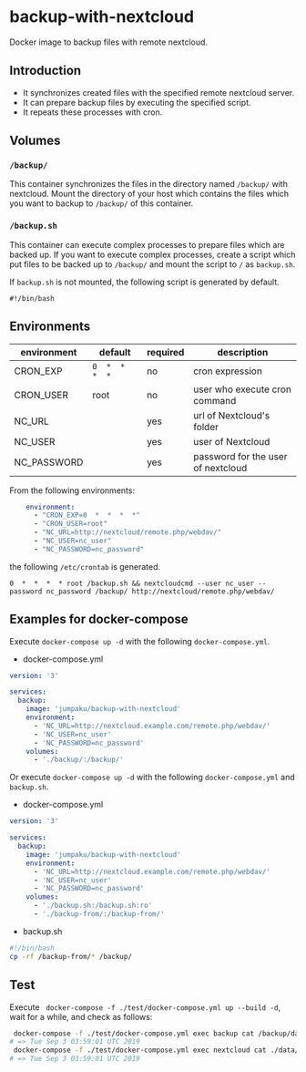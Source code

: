 # backup-with-nextcloud

Docker image to backup files with remote nextcloud.

## Introduction

* It synchronizes created files with the specified remote nextcloud server.
* It can prepare backup files by executing the specified script.
* It repeats these processes with cron.

## Volumes

### `/backup/`

This container synchronizes the files in the directory named `/backup/` with nextcloud.
Mount the directory of your host which contains the files which you want to backup to `/backup/` of this container.

### `/backup.sh`

This container can execute complex processes to prepare files which are backed up.
If you want to execute complex processes, create a script which put files to be backed up to `/backup/` and mount the script to `/` as `backup.sh`.

If `backup.sh` is not mounted, the following script is generated by default.

```
#!/bin/bash
```


## Environments

| environment | default         | required | description |
|-------------|-----------------|----------|-------------|
| CRON_EXP    | `0  *  *  *  *` | no       | cron expression |
| CRON_USER   | root            | no       | user who execute cron command |
| NC_URL      |                 | yes      | url of Nextcloud's folder |
| NC_USER     |                 | yes      | user of Nextcloud |
| NC_PASSWORD |                 | yes      | password for the user of nextcloud |

From the following environments:

```yml
    environment: 
      - "CRON_EXP=0  *  *  *  *"
      - "CRON_USER=root"
      - "NC_URL=http://nextcloud/remote.php/webdav/"
      - "NC_USER=nc_user"
      - "NC_PASSWORD=nc_password"
```

the following `/etc/crontab` is generated.

```
0  *  *  *  * root /backup.sh && nextcloudcmd --user nc_user --password nc_password /backup/ http://nextcloud/remote.php/webdav/
```


## Examples for docker-compose

Execute `docker-compose up -d` with the following `docker-compose.yml`.

* docker-compose.yml

```yml
version: '3'

services: 
  backup:
    image: 'jumpaku/backup-with-nextcloud'
    environment: 
      - 'NC_URL=http://nextcloud.example.com/remote.php/webdav/'
      - 'NC_USER=nc_user'
      - 'NC_PASSWORD=nc_password'
    volumes: 
      - './backup/:/backup/'
```

Or execute `docker-compose up -d` with the following `docker-compose.yml` and `backup.sh`.

* docker-compose.yml

```yml
version: '3'

services: 
  backup:
    image: 'jumpaku/backup-with-nextcloud'
    environment: 
      - 'NC_URL=http://nextcloud.example.com/remote.php/webdav/'
      - 'NC_USER=nc_user'
      - 'NC_PASSWORD=nc_password'
    volumes: 
      - './backup.sh:/backup.sh:ro'
      - './backup-from/:/backup-from/'
```

* backup.sh

```sh
#!/bin/bash
cp -rf /backup-from/* /backup/
```

## Test

Execute ` docker-compose -f ./test/docker-compose.yml up --build -d`, wait for a while, and check as follows:

```sh
 docker-compose -f ./test/docker-compose.yml exec backup cat /backup/date.txt
# => Tue Sep 3 03:59:01 UTC 2019
 docker-compose -f ./test/docker-compose.yml exec nextcloud cat ./data/admin/files/date.txt
# => Tue Sep 3 03:59:01 UTC 2019
```
